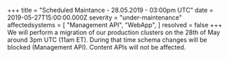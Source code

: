 +++
title = "Scheduled Maintance - 28.05.2019 - 03:00pm UTC"
date = 2019-05-27T15:00:00.000Z
severity = "under-maintenance"
affectedsystems = [
  "Management API",
  "WebApp",
]
resolved = false
+++
We will perform a migration of our production clusters on the 28th of May around 3pm UTC (11am ET). During that time schema changes will be blocked (Management API). Content APIs will not be affected. 